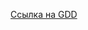 [Ссылка на GDD](https://docs.google.com/document/d/1mCT-PGhrWkMRz-oXIaymxF4BTHceJZtvJRr8SLicTLg/edit?usp=sharing)
